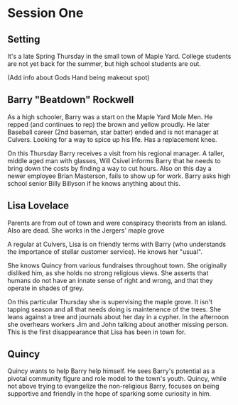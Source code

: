 # Session One

## Setting
It's a late Spring Thursday in the small town of Maple Yard. College students are not yet back for the summer, but high school students are out.

(Add info about Gods Hand being makeout spot)

## Barry "Beatdown" Rockwell
As a high schooler, Barry was a start on the Maple Yard Mole Men. He repped (and continues to rep) the brown and yellow proudly. 
He later Baseball career (2nd baseman, star batter) ended and is not manager at Culvers. Looking for a way to spice up his life.
Has a replacement knee. 

On this Thursday Barry receives a visit from his regional manager.
A taller, middle aged man with glasses, Will Csivel informs Barry that he needs to bring down the costs by finding a way to cut hours.
Also on this day a newer employee Brian Masterson, fails to show up for work.
Barry asks high school senior Billy Billyson if he knows anything about this. 

## Lisa Lovelace
Parents are from out of town and were conspiracy theorists from an island. Also are dead. She works in the Jergers' maple grove

A regular at Culvers, Lisa is on friendly terms with Barry (who understands the importance of stellar customer service).
He knows her "usual". 

She knows Quincy from various fundraises throughout town.
She originally disliked him, as she holds no strong religious views.
She asserts that humans do not have an innate sense of right and wrong, and that they operate in shades of grey. 

On this particular Thursday she is supervising the maple grove.
It isn't tapping season and all that needs doing is maintenence of the trees.
She leans against a tree and journals about her day in a cypher.
In the afternoon she overhears workers Jim and John talking about another missing person.
This is the first disappearance that Lisa has been in town for. 


## Quincy

Quincy wants to help Barry help himself. He sees Barry's potential as a pivotal community figure and role model to the town's youth.
Quincy, while not above trying to evangelize the non-religious Barry, focuses on being supportive and friendly in the hope of sparking some curiosity in him. 
